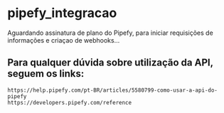 # pipefy_integracao

Aguardando assinatura de plano do Pipefy, para iniciar requisições de informações e criaçao de webhooks...

## Para qualquer dúvida sobre utilização da API, seguem os links: 
    https://help.pipefy.com/pt-BR/articles/5580799-como-usar-a-api-do-pipefy
    https://developers.pipefy.com/reference
